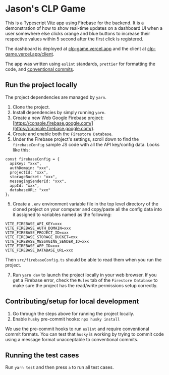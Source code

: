 # Jason's CLP Game

This is a Typescript [Vite](https://vitejs.dev/) app using Firebase for the backend. It is a demonstration of how to show real-time updates on a dashboard UI when a user somewhere else clicks orange and blue buttons to increase their respective values within 5 second after the first click is registered.

The dashboard is deployed at [clp-game.vercel.app](https://clp-game.vercel.app) and the client at [clp-game.vercel.app/client](https://clp-game.vercel.app/client).

The app was written using `eslint` standards, `prettier` for formatting the code, and [conventional commits](https://www.conventionalcommits.org/en/v1.0.0/).

## Run the project locally

The project dependencies are managed by `yarn`.

1. Clone the project.
2. Install dependencies by simply running `yarn`.
3. Create a new Web Google Firebase project: [https://console.firebase.google.com/](https://console.firebase.google.com/).
4. Create and enable both the `Firestore Database`.
5. Under the Firebase project's settings, scroll down to find the `firebaseConfig` sample JS code with all the API key/config data. Looks like this:

```
const firebaseConfig = {
  apiKey: "xxx",
  authDomain: "xxx",
  projectId: "xxx",
  storageBucket: "xxx",
  messagingSenderId: "xxx",
  appId: "xxx",
  databaseURL: "xxx"
};
```

5. Create a `.env` environment variable file in the top level directory of the cloned project on your computer and copy/paste all the config data into it assigned to variables named as the following:

```
VITE_FIREBASE_API_KEY=xxx
VITE_FIREBASE_AUTH_DOMAIN=xxx
VITE_FIREBASE_PROJECT_ID=xxx
VITE_FIREBASE_STORAGE_BUCKET=xxx
VITE_FIREBASE_MESSAGING_SENDER_ID=xxx
VITE_FIREBASE_APP_ID=xxx
VITE_FIREBASE_DATABASE_URL=xxx
```

Then `src/firebaseConfig.ts` should be able to read them when you run the project.

7. Run `yarn dev` to launch the project locally in your web browser. If you get a Firebase error, check the `Rules` tab of the `Firestore Database` to make sure the project has the read/write permissions setup correctly.

## Contributing/setup for local development

1. Go through the steps above for running the project locally.
2. Enable `husky` pre-commit hooks: `npx husky install`

We use the pre-commit hooks to run `eslint` and require conventional commit formats. You can test that `husky` is working by trying to commit code using a message format unacceptable to conventional commits.

## Running the test cases

Run `yarn test` and then press `a` to run all test cases.
